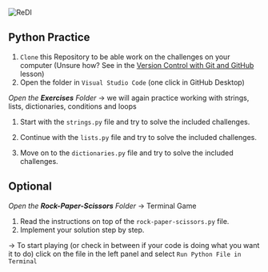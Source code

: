 ![ReDI](https://images.squarespace-cdn.com/content/v1/613f1e4d6b0212660acd9923/b4bd6af5-31a4-4079-a2cb-7632b5f24f58/Horizontal_nobackground.png)

## Python Practice

1. `Clone` this Repository to be able work on the challenges on your computer (Unsure how? See in the [Version Control with Git and GitHub](https://redi-school.github.io/ber-dcp-intro-to-computer-science/docs/git/git_and_github_desktop/) lesson)
2. Open the folder in `Visual Studio Code` (one click in GitHub Desktop)

_Open the **Exercises** Folder_
→ we will again practice working with strings, lists, dictionaries, conditions and loops

1. Start with the `strings.py` file and try to solve the included challenges.

2. Continue with the `lists.py` file and try to solve the included challenges.

3. Move on to the `dictionaries.py` file and try to solve the included challenges.

## Optional

_Open the **Rock-Paper-Scissors** Folder_
→ Terminal Game

1. Read the instructions on top of the `rock-paper-scissors.py` file.
2. Implement your solution step by step.

→ To start playing (or check in between if your code is doing what you want it to do) click on the file in the left panel and select `Run Python File in Terminal`
